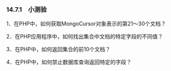 ### 14.7.1　小测验

1．在PHP中，如何获取MongoCursor对象表示的第21～30个文档？

2．在PHP应用程序中，如何找出集合中文档的特定字段的不同值？

3．在PHP中，如何返回集合的前10个文档？

4．在PHP中，如何禁止数据库查询返回特定的字段？

